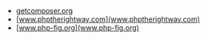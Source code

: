 - [getcomposer.org](getcomposer.org)
- [www.phptherightway.com](www.phptherightway.com)
- [www.php-fig.org](www.php-fig.org)